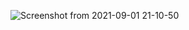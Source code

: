 ![Screenshot from 2021-09-01 21-10-50](https://user-images.githubusercontent.com/24601216/131687520-2274e0cd-3e21-4366-aba6-5b0f83dfad39.png)
